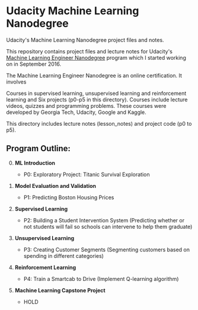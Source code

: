 # Udacity Machine Learning Nanodegree
Udacity's Machine Learning Nanodegree project files and notes.

This repository contains project files and lecture notes for Udacity's [Machine Learning Engineer Nanodegree](https://eu.udacity.com/course/machine-learning-engineer-nanodegree--nd009) program which I started working on in September 2016.

The Machine Learning Engineer Nanodegree is an online certification. It involves

Courses in supervised learning, unsupervised learning and reinforcement learning and
Six projects (p0-p5 in this directory).
Courses include lecture videos, quizzes and programming problems. These courses were developed by Georgia Tech, Udacity, Google and Kaggle.

This directory includes lecture notes (lesson_notes) and project code (p0 to p5).


## Program Outline:
0. **ML Introduction** 
    * P0: Exploratory Project: Titanic Survival Exploration

1. **Model Evaluation and Validation**
    * P1: Predicting Boston Housing Prices

2. **Supervised Learning**
    * P2: Building a Student Intervention System (Predicting whether or not students will fail so schools can intervene to help them graduate)

3. **Unsupervised Learning**
    * P3: Creating Customer Segments (Segmenting customers based on spending in different categories)

4. **Reinforcement Learning**
    * P4: Train a Smartcab to Drive (Implement Q-learning algorithm)

5. **Machine Learning Capstone Project**
    * HOLD
